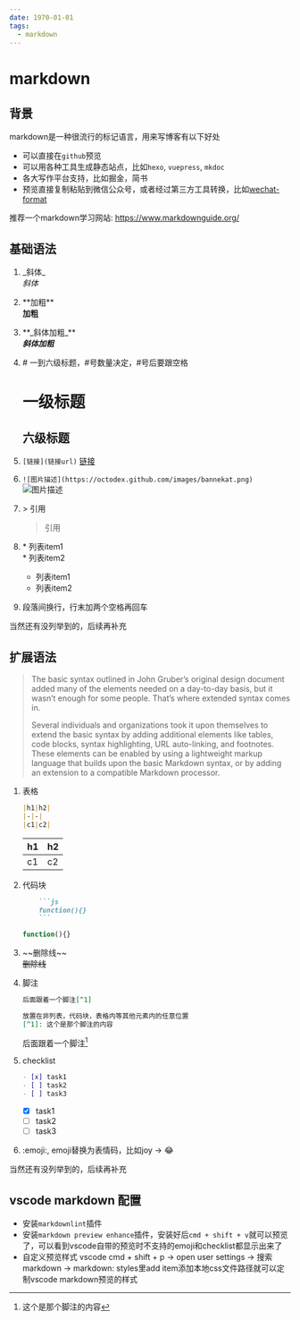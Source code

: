 ```yaml
---
date: 1970-01-01
tags: 
  - markdown
---
```


# markdown

## 背景

markdown是一种很流行的标记语言，用来写博客有以下好处

- 可以直接在`github`预览
- 可以用各种工具生成静态站点，比如`hexo`, `vuepress`, `mkdoc`
- 各大写作平台支持，比如掘金，简书
- 预览直接复制粘贴到微信公众号，或者经过第三方工具转换，比如[wechat-format](https://github.com/lyricat/wechat-format)

推荐一个markdown学习网站: <https://www.markdownguide.org/>

## 基础语法

1. \_斜体\_  
_斜体_
2. \*\*加粗\*\*  
**加粗**
3. \*\*\_斜体加粗\_\*\*  
**_斜体加粗_**
4. \# 一到六级标题，\#号数量决定，\#号后要跟空格
    # 一级标题
    ## 六级标题

5. `[链接](链接url)`
[链接](链接url)
6. `![图片描述](https://octodex.github.com/images/bannekat.png)`
![图片描述](https://octodex.github.com/images/bannekat.png)
7. \> 引用  
    > 引用
8. \* 列表item1  
\* 列表item2
    * 列表item1
    * 列表item2
9. 段落间换行，行末加两个空格再回车

当然还有没列举到的，后续再补充

## 扩展语法

> The basic syntax outlined in John Gruber’s original design document added many of the elements needed on a day-to-day basis, but it wasn’t enough for some people. That’s where extended syntax comes in.
>
> Several individuals and organizations took it upon themselves to extend the basic syntax by adding additional elements like tables, code blocks, syntax highlighting, URL auto-linking, and footnotes. These elements can be enabled by using a lightweight markup language that builds upon the basic Markdown syntax, or by adding an extension to a compatible Markdown processor.

1. 表格

    ```md
    |h1|h2|
    |-|-|
    |c1|c2|
    ```

    |h1|h2|
    |-|-|
    |c1|c2|
2. 代码块

    ```md
        ```js
        function(){}
        ```
    ```

    ```js
    function(){}
    ```

3. \~\~删除线~\~  
~~删除线~~
4. 脚注

    ```md
    后面跟着一个脚注[^1]

    放置在非列表，代码块，表格内等其他元素内的任意位置
    [^1]: 这个是那个脚注的内容
    ```

    后面跟着一个脚注[^1]
5. checklist

    ```md
    - [x] task1
    - [ ] task2
    - [ ] task3
    ```

    - [x] task1
    - [ ] task2
    - [ ] task3
6. :emoji:, emoji替换为表情码，比如joy -> :joy:

当然还有没列举到的，后续再补充

## vscode markdown 配置

- 安装`markdownlint`插件
- 安装`markdown preview enhance`插件，安装好后`cmd + shift + v`就可以预览了，可以看到vscode自带的预览时不支持的emoji和checklist都显示出来了
- 自定义预览样式
 vscode cmd + shift + p -> open user settings -> 搜索markdown -> markdown: styles里add item添加本地css文件路径就可以定制vscode markdown预览的样式

[^1]: 这个是那个脚注的内容